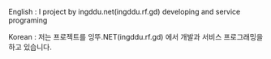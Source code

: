 English : I project by ingddu.net(ingddu.rf.gd) developing and service programing 

Korean : 저는 프로젝트를 잉뚜.NET(ingddu.rf.gd) 에서 개발과 서비스 프로그래밍을 하고 있습니다. 
